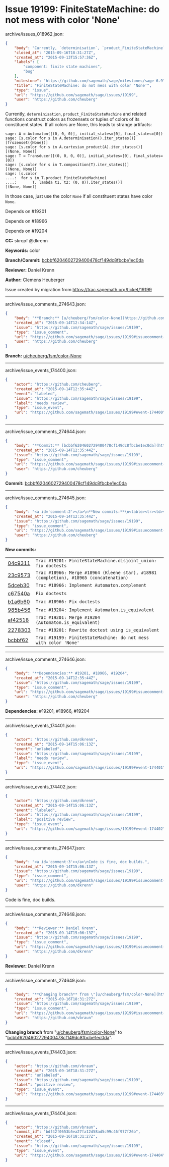 # Issue 19199: FiniteStateMachine: do not mess with color 'None'

archive/issues_018962.json:
```json
{
    "body": "Currently, `determinisation`, `product_FiniteStateMachine` and related functions construct colors as frozensets or tuples of colors of its constituent states. If all colors are None, this leads to strange artifacts:\n\n```\nsage: A = Automaton([(0, 0, 0)], initial_states=[0], final_states=[0])\nsage: [s.color for s in A.determinisation().iter_states()]\n[frozenset({None})]\nsage: [s.color for s in A.cartesian_product(A).iter_states()]\n[(None, None)]\nsage: T = Transducer([(0, 0, 0, 0)], initial_states=[0], final_states=[0])\nsage: [s.color for s in T.composition(T).iter_states()]\n[(None, None)]\nsage: [s.color\n....:  for s in T.product_FiniteStateMachine(\n....:       T, lambda t1, t2: (0, 0)).iter_states()]\n[(None, None)]\n```\n\nIn those case, just use the color `None` if all constituent states have color `None`.\n\nDepends on #19201\n\nDepends on #18966\n\nDepends on #19204\n\n**CC:**  skropf @dkrenn\n\n**Keywords:** color\n\n**Branch/Commit:** [bcbbf6204602729400478cf149dc8fbcbe1ec0da](https://github.com/sagemath/sagetrac-mirror/commit/bcbbf6204602729400478cf149dc8fbcbe1ec0da)\n\n**Reviewer:** Daniel Krenn\n\n**Author:** Clemens Heuberger\n\nIssue created by migration from https://trac.sagemath.org/ticket/19199\n\n",
    "closed_at": "2015-09-16T18:31:27Z",
    "created_at": "2015-09-13T15:57:36Z",
    "labels": [
        "component: finite state machines",
        "bug"
    ],
    "milestone": "https://github.com/sagemath/sage/milestones/sage-6.9",
    "title": "FiniteStateMachine: do not mess with color 'None'",
    "type": "issue",
    "url": "https://github.com/sagemath/sage/issues/19199",
    "user": "https://github.com/cheuberg"
}
```
Currently, `determinisation`, `product_FiniteStateMachine` and related functions construct colors as frozensets or tuples of colors of its constituent states. If all colors are None, this leads to strange artifacts:

```
sage: A = Automaton([(0, 0, 0)], initial_states=[0], final_states=[0])
sage: [s.color for s in A.determinisation().iter_states()]
[frozenset({None})]
sage: [s.color for s in A.cartesian_product(A).iter_states()]
[(None, None)]
sage: T = Transducer([(0, 0, 0, 0)], initial_states=[0], final_states=[0])
sage: [s.color for s in T.composition(T).iter_states()]
[(None, None)]
sage: [s.color
....:  for s in T.product_FiniteStateMachine(
....:       T, lambda t1, t2: (0, 0)).iter_states()]
[(None, None)]
```

In those case, just use the color `None` if all constituent states have color `None`.

Depends on #19201

Depends on #18966

Depends on #19204

**CC:**  skropf @dkrenn

**Keywords:** color

**Branch/Commit:** [bcbbf6204602729400478cf149dc8fbcbe1ec0da](https://github.com/sagemath/sagetrac-mirror/commit/bcbbf6204602729400478cf149dc8fbcbe1ec0da)

**Reviewer:** Daniel Krenn

**Author:** Clemens Heuberger

Issue created by migration from https://trac.sagemath.org/ticket/19199





---

archive/issue_comments_274643.json:
```json
{
    "body": "**Branch:** [u/cheuberg/fsm/color-None](https://github.com/sagemath/sagetrac-mirror/tree/u/cheuberg/fsm/color-None)",
    "created_at": "2015-09-14T12:34:14Z",
    "issue": "https://github.com/sagemath/sage/issues/19199",
    "type": "issue_comment",
    "url": "https://github.com/sagemath/sage/issues/19199#issuecomment-274643",
    "user": "https://github.com/cheuberg"
}
```

**Branch:** [u/cheuberg/fsm/color-None](https://github.com/sagemath/sagetrac-mirror/tree/u/cheuberg/fsm/color-None)



---

archive/issue_events_174400.json:
```json
{
    "actor": "https://github.com/cheuberg",
    "created_at": "2015-09-14T12:35:44Z",
    "event": "labeled",
    "issue": "https://github.com/sagemath/sage/issues/19199",
    "label": "needs review",
    "type": "issue_event",
    "url": "https://github.com/sagemath/sage/issues/19199#event-174400"
}
```



---

archive/issue_comments_274644.json:
```json
{
    "body": "**Commit:** [bcbbf6204602729400478cf149dc8fbcbe1ec0da](https://github.com/sagemath/sagetrac-mirror/commit/bcbbf6204602729400478cf149dc8fbcbe1ec0da)",
    "created_at": "2015-09-14T12:35:44Z",
    "issue": "https://github.com/sagemath/sage/issues/19199",
    "type": "issue_comment",
    "url": "https://github.com/sagemath/sage/issues/19199#issuecomment-274644",
    "user": "https://github.com/cheuberg"
}
```

**Commit:** [bcbbf6204602729400478cf149dc8fbcbe1ec0da](https://github.com/sagemath/sagetrac-mirror/commit/bcbbf6204602729400478cf149dc8fbcbe1ec0da)



---

archive/issue_comments_274645.json:
```json
{
    "body": "<a id='comment:2'></a>\n**New commits:**\n<table><tr><td><a href=\"https://github.com/sagemath/sagetrac-mirror/commit/04c9311badb4853d130ac45ea53fedc1426844f0\">04c9311</a></td><td><code>Trac #19201: FiniteStateMachine.disjoint_union: fix doctests</code></td></tr><tr><td><a href=\"https://github.com/sagemath/sagetrac-mirror/commit/23c9573172d4014984a56606fbcc075de9bda536\">23c9573</a></td><td><code>Trac #18966: Merge #18964 (Kleene star), #18981 (completion), #18965 (concatenation)</code></td></tr><tr><td><a href=\"https://github.com/sagemath/sagetrac-mirror/commit/5dceb30c12626feb3509490ccb50d06d1b48f7e7\">5dceb30</a></td><td><code>Trac #18966: Implement Automaton.complement</code></td></tr><tr><td><a href=\"https://github.com/sagemath/sagetrac-mirror/commit/c67540a6f2e01badd023957b37ce560c059b9d60\">c67540a</a></td><td><code>Fix doctests</code></td></tr><tr><td><a href=\"https://github.com/sagemath/sagetrac-mirror/commit/b1a6b604b8ed5c98eb5499446958eca68b5323a2\">b1a6b60</a></td><td><code>Trac #18966: Fix doctests</code></td></tr><tr><td><a href=\"https://github.com/sagemath/sagetrac-mirror/commit/985b4561a2269493dc0a0004911274cb97c52870\">985b456</a></td><td><code>Trac #19204: Implement Automaton.is_equivalent</code></td></tr><tr><td><a href=\"https://github.com/sagemath/sagetrac-mirror/commit/af42518ac46c94494ce3fcb3679a3267ebd1f114\">af42518</a></td><td><code>Trac #19201: Merge #19204 (Automaton.is_equivalent)</code></td></tr><tr><td><a href=\"https://github.com/sagemath/sagetrac-mirror/commit/22783034477ecfb8b5d0815f57b6a8d469cfcb79\">2278303</a></td><td><code>Trac #19201: Rewrite doctest using is_equivalent</code></td></tr><tr><td><a href=\"https://github.com/sagemath/sagetrac-mirror/commit/bcbbf6204602729400478cf149dc8fbcbe1ec0da\">bcbbf62</a></td><td><code>Trac #19199: FiniteStateMachine: do not mess with color 'None'</code></td></tr></table>\n",
    "created_at": "2015-09-14T12:35:44Z",
    "issue": "https://github.com/sagemath/sage/issues/19199",
    "type": "issue_comment",
    "url": "https://github.com/sagemath/sage/issues/19199#issuecomment-274645",
    "user": "https://github.com/cheuberg"
}
```

<a id='comment:2'></a>
**New commits:**
<table><tr><td><a href="https://github.com/sagemath/sagetrac-mirror/commit/04c9311badb4853d130ac45ea53fedc1426844f0">04c9311</a></td><td><code>Trac #19201: FiniteStateMachine.disjoint_union: fix doctests</code></td></tr><tr><td><a href="https://github.com/sagemath/sagetrac-mirror/commit/23c9573172d4014984a56606fbcc075de9bda536">23c9573</a></td><td><code>Trac #18966: Merge #18964 (Kleene star), #18981 (completion), #18965 (concatenation)</code></td></tr><tr><td><a href="https://github.com/sagemath/sagetrac-mirror/commit/5dceb30c12626feb3509490ccb50d06d1b48f7e7">5dceb30</a></td><td><code>Trac #18966: Implement Automaton.complement</code></td></tr><tr><td><a href="https://github.com/sagemath/sagetrac-mirror/commit/c67540a6f2e01badd023957b37ce560c059b9d60">c67540a</a></td><td><code>Fix doctests</code></td></tr><tr><td><a href="https://github.com/sagemath/sagetrac-mirror/commit/b1a6b604b8ed5c98eb5499446958eca68b5323a2">b1a6b60</a></td><td><code>Trac #18966: Fix doctests</code></td></tr><tr><td><a href="https://github.com/sagemath/sagetrac-mirror/commit/985b4561a2269493dc0a0004911274cb97c52870">985b456</a></td><td><code>Trac #19204: Implement Automaton.is_equivalent</code></td></tr><tr><td><a href="https://github.com/sagemath/sagetrac-mirror/commit/af42518ac46c94494ce3fcb3679a3267ebd1f114">af42518</a></td><td><code>Trac #19201: Merge #19204 (Automaton.is_equivalent)</code></td></tr><tr><td><a href="https://github.com/sagemath/sagetrac-mirror/commit/22783034477ecfb8b5d0815f57b6a8d469cfcb79">2278303</a></td><td><code>Trac #19201: Rewrite doctest using is_equivalent</code></td></tr><tr><td><a href="https://github.com/sagemath/sagetrac-mirror/commit/bcbbf6204602729400478cf149dc8fbcbe1ec0da">bcbbf62</a></td><td><code>Trac #19199: FiniteStateMachine: do not mess with color 'None'</code></td></tr></table>




---

archive/issue_comments_274646.json:
```json
{
    "body": "**Dependencies:** #19201, #18966, #19204",
    "created_at": "2015-09-14T12:35:44Z",
    "issue": "https://github.com/sagemath/sage/issues/19199",
    "type": "issue_comment",
    "url": "https://github.com/sagemath/sage/issues/19199#issuecomment-274646",
    "user": "https://github.com/cheuberg"
}
```

**Dependencies:** #19201, #18966, #19204



---

archive/issue_events_174401.json:
```json
{
    "actor": "https://github.com/dkrenn",
    "created_at": "2015-09-14T15:06:13Z",
    "event": "unlabeled",
    "issue": "https://github.com/sagemath/sage/issues/19199",
    "label": "needs review",
    "type": "issue_event",
    "url": "https://github.com/sagemath/sage/issues/19199#event-174401"
}
```



---

archive/issue_events_174402.json:
```json
{
    "actor": "https://github.com/dkrenn",
    "created_at": "2015-09-14T15:06:13Z",
    "event": "labeled",
    "issue": "https://github.com/sagemath/sage/issues/19199",
    "label": "positive review",
    "type": "issue_event",
    "url": "https://github.com/sagemath/sage/issues/19199#event-174402"
}
```



---

archive/issue_comments_274647.json:
```json
{
    "body": "<a id='comment:3'></a>\nCode is fine, doc builds.",
    "created_at": "2015-09-14T15:06:13Z",
    "issue": "https://github.com/sagemath/sage/issues/19199",
    "type": "issue_comment",
    "url": "https://github.com/sagemath/sage/issues/19199#issuecomment-274647",
    "user": "https://github.com/dkrenn"
}
```

<a id='comment:3'></a>
Code is fine, doc builds.



---

archive/issue_comments_274648.json:
```json
{
    "body": "**Reviewer:** Daniel Krenn",
    "created_at": "2015-09-14T15:06:13Z",
    "issue": "https://github.com/sagemath/sage/issues/19199",
    "type": "issue_comment",
    "url": "https://github.com/sagemath/sage/issues/19199#issuecomment-274648",
    "user": "https://github.com/dkrenn"
}
```

**Reviewer:** Daniel Krenn



---

archive/issue_comments_274649.json:
```json
{
    "body": "**Changing branch** from \"[u/cheuberg/fsm/color-None](https://github.com/sagemath/sagetrac-mirror/tree/u/cheuberg/fsm/color-None)\" to \"[bcbbf6204602729400478cf149dc8fbcbe1ec0da](https://github.com/sagemath/sagetrac-mirror/commit/bcbbf6204602729400478cf149dc8fbcbe1ec0da)\".",
    "created_at": "2015-09-16T18:31:27Z",
    "issue": "https://github.com/sagemath/sage/issues/19199",
    "type": "issue_comment",
    "url": "https://github.com/sagemath/sage/issues/19199#issuecomment-274649",
    "user": "https://github.com/vbraun"
}
```

**Changing branch** from "[u/cheuberg/fsm/color-None](https://github.com/sagemath/sagetrac-mirror/tree/u/cheuberg/fsm/color-None)" to "[bcbbf6204602729400478cf149dc8fbcbe1ec0da](https://github.com/sagemath/sagetrac-mirror/commit/bcbbf6204602729400478cf149dc8fbcbe1ec0da)".



---

archive/issue_events_174403.json:
```json
{
    "actor": "https://github.com/vbraun",
    "created_at": "2015-09-16T18:31:27Z",
    "event": "unlabeled",
    "issue": "https://github.com/sagemath/sage/issues/19199",
    "label": "positive review",
    "type": "issue_event",
    "url": "https://github.com/sagemath/sage/issues/19199#event-174403"
}
```



---

archive/issue_events_174404.json:
```json
{
    "actor": "https://github.com/vbraun",
    "commit_id": "bdf42f0653b5ea27fa12d58ad5c99c46f977f26b",
    "created_at": "2015-09-16T18:31:27Z",
    "event": "closed",
    "issue": "https://github.com/sagemath/sage/issues/19199",
    "type": "issue_event",
    "url": "https://github.com/sagemath/sage/issues/19199#event-174404"
}
```
